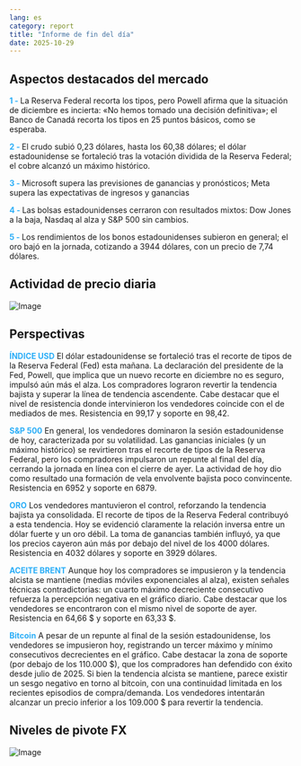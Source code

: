 ```yaml
---
lang: es
category: report
title: "Informe de fin del día"
date: 2025-10-29
---
```



<h2>Aspectos destacados del mercado</h2>
<strong style="color: #2caef7;">1 - </strong> La Reserva Federal recorta los tipos, pero Powell afirma que la situación de diciembre es incierta: «No hemos tomado una decisión definitiva»; el Banco de Canadá recorta los tipos en 25 puntos básicos, como se esperaba.

<strong style="color: #2caef7;">2 - </strong> El crudo subió 0,23 dólares, hasta los 60,38 dólares; el dólar estadounidense se fortaleció tras la votación dividida de la Reserva Federal; el cobre alcanzó un máximo histórico.

<strong style="color: #2caef7;">3 - </strong> Microsoft supera las previsiones de ganancias y pronósticos; Meta supera las expectativas de ingresos y ganancias

<strong style="color: #2caef7;">4 - </strong> Las bolsas estadounidenses cerraron con resultados mixtos: Dow Jones a la baja, Nasdaq al alza y S&P 500 sin cambios.

<strong style="color: #2caef7;">5 - </strong> Los rendimientos de los bonos estadounidenses subieron en general; el oro bajó en la jornada, cotizando a 3944 dólares, con un precio de 7,74 dólares.



<h2>Actividad de precio diaria</h2>
<img src="https://markleighedu.github.io/img/Oct-2025/29-Oct-2025/price.jpg" alt="Image"/>

<h2>Perspectivas</h2>
<strong style="color: #2caef7;">ÍNDICE USD</strong> El dólar estadounidense se fortaleció tras el recorte de tipos de la Reserva Federal (Fed) esta mañana. La declaración del presidente de la Fed, Powell, que implica que un nuevo recorte en diciembre no es seguro, impulsó aún más el alza. Los compradores lograron revertir la tendencia bajista y superar la línea de tendencia ascendente. Cabe destacar que el nivel de resistencia donde intervinieron los vendedores coincide con el de mediados de mes. Resistencia en 99,17 y soporte en 98,42.

<strong style="color: #2caef7;">S&P 500</strong> En general, los vendedores dominaron la sesión estadounidense de hoy, caracterizada por su volatilidad. Las ganancias iniciales (y un máximo histórico) se revirtieron tras el recorte de tipos de la Reserva Federal, pero los compradores impulsaron un repunte al final del día, cerrando la jornada en línea con el cierre de ayer. La actividad de hoy dio como resultado una formación de vela envolvente bajista poco convincente. Resistencia en 6952 y soporte en 6879.

<strong style="color: #2caef7;">ORO</strong> Los vendedores mantuvieron el control, reforzando la tendencia bajista ya consolidada. El recorte de tipos de la Reserva Federal contribuyó a esta tendencia. Hoy se evidenció claramente la relación inversa entre un dólar fuerte y un oro débil. La toma de ganancias también influyó, ya que los precios cayeron aún más por debajo del nivel de los 4000 dólares. Resistencia en 4032 dólares y soporte en 3929 dólares.

<strong style="color: #2caef7;">ACEITE BRENT</strong> Aunque hoy los compradores se impusieron y la tendencia alcista se mantiene (medias móviles exponenciales al alza), existen señales técnicas contradictorias: un cuarto máximo decreciente consecutivo refuerza la percepción negativa en el gráfico diario. Cabe destacar que los vendedores se encontraron con el mismo nivel de soporte de ayer. Resistencia en 64,66 $ y soporte en 63,33 $.

<strong style="color: #2caef7;">Bitcoin</strong> A pesar de un repunte al final de la sesión estadounidense, los vendedores se impusieron hoy, registrando un tercer máximo y mínimo consecutivos decrecientes en el gráfico. Cabe destacar la zona de soporte (por debajo de los 110.000 $), que los compradores han defendido con éxito desde julio de 2025. Si bien la tendencia alcista se mantiene, parece existir un sesgo negativo en torno al bitcoin, con una continuidad limitada en los recientes episodios de compra/demanda. Los vendedores intentarán alcanzar un precio inferior a los 109.000 $ para revertir la tendencia.



<h2>Niveles de pivote FX</h2>
<img src="https://markleighedu.github.io/img/Oct-2025/29-Oct-2025/pivot.jpg" alt="Image"/>